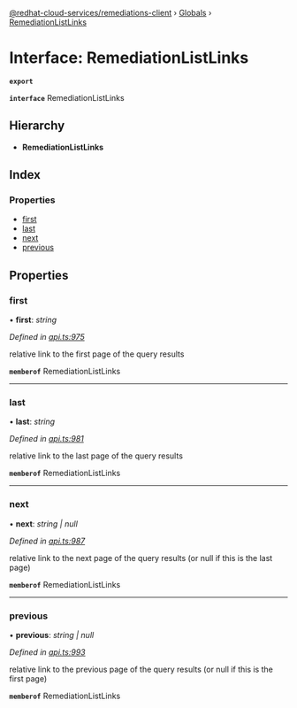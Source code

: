 [@redhat-cloud-services/remediations-client](../README.md) › [Globals](../globals.md) › [RemediationListLinks](remediationlistlinks.md)

# Interface: RemediationListLinks

**`export`** 

**`interface`** RemediationListLinks

## Hierarchy

* **RemediationListLinks**

## Index

### Properties

* [first](remediationlistlinks.md#first)
* [last](remediationlistlinks.md#last)
* [next](remediationlistlinks.md#next)
* [previous](remediationlistlinks.md#previous)

## Properties

###  first

• **first**: *string*

*Defined in [api.ts:975](https://github.com/RedHatInsights/javascript-clients/blob/master/packages/remediations/api.ts#L975)*

relative link to the first page of the query results

**`memberof`** RemediationListLinks

___

###  last

• **last**: *string*

*Defined in [api.ts:981](https://github.com/RedHatInsights/javascript-clients/blob/master/packages/remediations/api.ts#L981)*

relative link to the last page of the query results

**`memberof`** RemediationListLinks

___

###  next

• **next**: *string | null*

*Defined in [api.ts:987](https://github.com/RedHatInsights/javascript-clients/blob/master/packages/remediations/api.ts#L987)*

relative link to the next page of the query results (or null if this is the last page)

**`memberof`** RemediationListLinks

___

###  previous

• **previous**: *string | null*

*Defined in [api.ts:993](https://github.com/RedHatInsights/javascript-clients/blob/master/packages/remediations/api.ts#L993)*

relative link to the previous page of the query results (or null if this is the first page)

**`memberof`** RemediationListLinks
